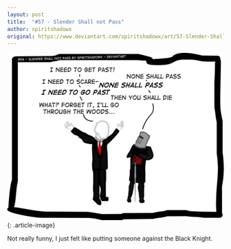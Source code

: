 ```yaml
---
layout: post
title:  "#57 - Slender Shall not Pass"
author: spiritshadowx
original: https://www.deviantart.com/spiritshadowx/art/57-Slender-Shall-not-Pass-351973514
---
```


![](/assets/img/2013-02-02.webp)
{: .article-image}

Not really funny, I just felt like putting someone against the Black Knight.
